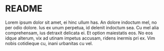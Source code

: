 # README

Lorem ipsum dolor sit amet, ei hinc ullum has. An dolore indoctum mel, no per odio dolore. Ius ex unum perpetua, id delenit indoctum sea. Cu mel alia comprehensam, ius detraxit delicata ei. Et option maiestatis eos. No eos idque alterum, vix ad utinam impetus accusam, ridens inermis pri ex. Vim nobis cotidieque cu, inani urbanitas cu vel.